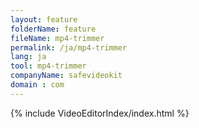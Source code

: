 ```yaml
---
layout: feature
folderName: feature
fileName: mp4-trimmer
permalink: /ja/mp4-trimmer
lang: ja
tool: mp4-trimmer
companyName: safevideokit
domain : com
---
```


{% include VideoEditorIndex/index.html %}

   